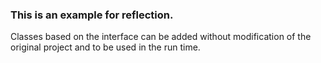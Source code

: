 ### This is an example for reflection.  
Classes based on the interface can be added without modification of the original project and to be used in the run time.
